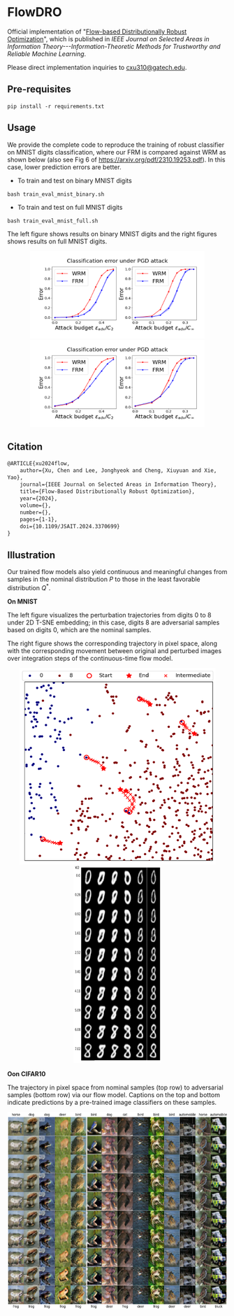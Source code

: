# FlowDRO
Official implementation of "[Flow-based Distributionally Robust Optimization](https://arxiv.org/pdf/2310.19253.pdf)", which is published in *IEEE Journal on Selected Areas in Information Theory---Information-Theoretic Methods for Trustworthy and Reliable Machine Learning*.

Please direct implementation inquiries to cxu310@gatech.edu.

## Pre-requisites
```
pip install -r requirements.txt
```

## Usage
We provide the complete code to reproduce the training of robust classifier on MNIST digits classification, where our FRM is compared against WRM as shown below (also see Fig 6 of https://arxiv.org/pdf/2310.19253.pdf). In this case, lower prediction errors are better. 

* To train and test on binary MNIST digits
```
bash train_eval_mnist_binary.sh
```

* To train and test on full MNIST digits
```
bash train_eval_mnist_full.sh
```

The left figure shows results on binary MNIST digits and the right figures shows results on full MNIST digits.

<p align="center">
  <img src="https://github.com/hamrel-cxu/FlowDRO/blob/main/figs/binary_mnist.png" width="400" height="200"/>
  <img src="https://github.com/hamrel-cxu/FlowDRO/blob/main/figs/full_mnist.png" width="400"  height="200"/>
</p>


## Citation
```
@ARTICLE{xu2024flow,
    author={Xu, Chen and Lee, Jonghyeok and Cheng, Xiuyuan and Xie, Yao},
    journal={IEEE Journal on Selected Areas in Information Theory}, 
    title={Flow-Based Distributionally Robust Optimization}, 
    year={2024},
    volume={},
    number={},
    pages={1-1},
    doi={10.1109/JSAIT.2024.3370699}
}
```

## Illustration

Our trained flow models also yield continuous and meaningful changes from samples in the nominal distribution $P$ to those in the least favorable distribution $Q^*$.

**On MNIST**

The left figure visualizes the perturbation trajectories from digits 0 to 8 under 2D T-SNE embedding; in this case, digits 8 are adversarial samples based on digits 0, which are the nominal samples.

The right figure shows the corresponding trajectory in pixel space, along with the corresponding movement between original and perturbed images over integration steps of the continuous-time flow model.
<p align="center">
  <img src="https://github.com/hamrel-cxu/FlowDRO/blob/main/figs/MNIST_tsne.png" width="450" height="450"/>
  <img src="https://github.com/hamrel-cxu/FlowDRO/blob/main/figs/MNIST_traj.png" width="200"  height="450"/>
</p>

**Oon CIFAR10**

The trajectory in pixel space from nominal samples (top row) to adversarial samples (bottom row) via our flow model. Captions on the top and bottom indicate predictions by a pre-trained image classifiers on these samples.
<p align="center">
  <img src="https://github.com/hamrel-cxu/FlowDRO/blob/main/figs/Cifar10_traj.png" width="600" height="450" />
</p>
